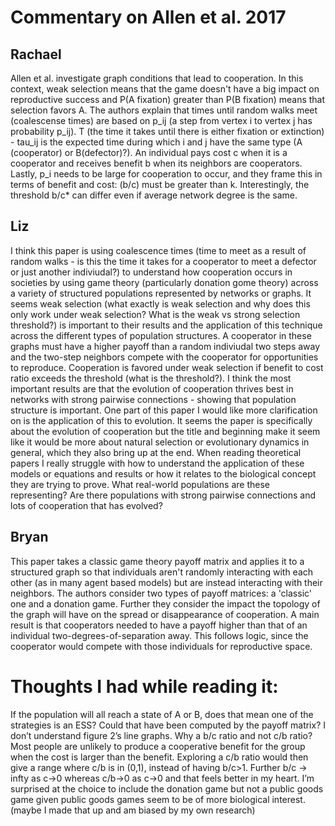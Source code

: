 # Commentary on Allen et al. 2017

## Rachael 
Allen et al. investigate graph conditions that lead to cooperation. In this context, weak selection means that the game doesn't have a big impact on reproductive success and P(A fixation) greater than P(B fixation) means that selection favors A. The authors explain that times until random walks meet (coalescense times) are based on p_ij (a step from vertex i to vertex j has probability p_ij). T (the time it takes until there is either fixation or extinction) - tau_ij is the expected time during which i and j have the same type (A (cooperator) or B(defector)?). An individual pays cost c when it is a cooperator and receives benefit b when its neighbors are cooperators. Lastly, p_i needs to be large for cooperation to occur, and they frame this in terms of benefit and cost: (b/c) must be greater than k. Interestingly, the threshold b/c* can differ even if average network degree is the same. 

## Liz
I think this paper is using coalescence times (time to meet as a result of random walks - is this the time it takes for a cooperator to meet a defector or just another indiviudal?) to understand how cooperation occurs in societies by using game theory (particularly donation gome theory) across a variety of structured populations represented by networks or graphs. It seems weak selection (what exactly is weak selection and why does this only work under weak selection? What is the weak vs strong selection threshold?) is important to their results and the application of this technique across the different types of population structures. A cooperator in these graphs must have a higher payoff than a random indiviudal two steps away and the two-step neighbors compete with the cooperator for opportunities to reproduce. Cooperation is favored under weak selection if benefit to cost ratio exceeds the threshold (what is the threshold?). I think the most important results are that the evolution of cooperation thrives best in networks with strong pairwise connections - showing that population structure is important. One part of this paper I would like more clarification on is the application of this to evolution. It seems the paper is specifically about the evolution of cooperation but the title and beginning make it seem like it would be more about natural selection or evolutionary dynamics in general, which they also bring up at the end. When reading theoretical papers I really struggle with how to understand the application of these models or equations and results or how it relates to the biological concept they are trying to prove. What real-world populations are these representing? Are there populations with strong pairwise connections and lots of cooperation that has evolved? 

## Bryan
This paper takes a classic game theory payoff matrix and applies it to a structured graph so that individuals aren't randomly interacting with each other (as in many agent based models) but are instead interacting with their neighbors. The authors consider two types of payoff matrices: a 'classic' one and a donation game. Further they consider the impact the topology of the graph will have on the spread or disappearance of cooperation. A main result is that cooperators needed to have a payoff higher than that of an individual two-degrees-of-separation away. This follows logic, since the cooperator would compete with those individuals for reproductive space. 
# Thoughts I had while reading it: 
If the population will all reach a state of A or B, does that mean one of the strategies is an ESS? Could that have been computed by the payoff matrix? 
I don’t understand figure 2’s line graphs. 
Why a b/c ratio and not c/b ratio? Most people are unlikely to produce a cooperative benefit for the group when the cost is larger than the benefit. Exploring a c/b ratio would then give a range where c/b is in (0,1), instead of having b/c>1. Further b/c -> infty as c->0 whereas c/b->0 as c->0 and that feels better in my heart. 
I’m surprised at the choice to include the donation game but not a public goods game given public goods games seem to be of more biological interest. (maybe I made that up and am biased by my own research) 
